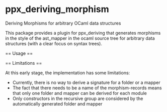 # ppx_deriving_morphism
Deriving Morphisms for arbitrary OCaml data structures 

This package provides a plugin for ppx_deriving that generates morphisms in the style of the ast_mapper in the ocaml source tree for arbitrary data structures (with a clear focus on syntax trees).

== Usage ==


== Limitations ==

At this early stage, the implementation has some limitations:

* Currently, there is no way to derive a signature for a folder or a mapper
* The fact that there needs to be a name of the morphism-records means that only one folder and mapper can be derived for each module
* Only constructors in the recursive group are considered by the automatically generated folder and mapper
